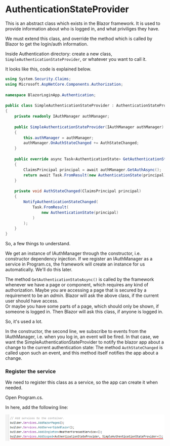 # AuthenticationStateProvider
This is an abstract class which exists in the Blazor framework. It is used to provide information about who is logged in, and what priviliges they have.

We must extend this class, and override the method which is called by Blazor to get the login/auth information.

Inside Authentication directory: create a new class, `SimpleAuthenticationStateProvider`, or whatever you want to call it.

It looks like this, code is explained below.

```csharp
using System.Security.Claims;
using Microsoft.AspNetCore.Components.Authorization;

namespace BlazorLoginApp.Authentication;

public class SimpleAuthenticationStateProvider : AuthenticationStateProvider
{
    private readonly IAuthManager authManager;

    public SimpleAuthenticationStateProvider(IAuthManager authManager)
    {
        this.authManager = authManager;
        authManager.OnAuthStateChanged += AuthStateChanged;
    }

    public override async Task<AuthenticationState> GetAuthenticationStateAsync()
    {
        ClaimsPrincipal principal = await authManager.GetAuthAsync();
        return await Task.FromResult(new AuthenticationState(principal));
    }

    private void AuthStateChanged(ClaimsPrincipal principal)
    {
        NotifyAuthenticationStateChanged(
            Task.FromResult(
                new AuthenticationState(principal)
            )
        );
    }
}
```

So, a few things to understand.

We get an instance of IAuthManager through the constructor, i.e. constructor dependency injection.
If we register an IAuthManager as a service in Program.cs, the framework will create an instance for us automatically.
We'll do this later.

The method `GetAuthenticationStateAsync()` is called by the framework whenever we have a page or component, which requires any kind of authorization. 
Maybe you are accessing a page that is secured by a requirement to be an *admin*. Blazor will ask the above class, if the current user should have access.  
Or maybe you have some parts of a page, which should only be shown, if someone is logged in. Then Blazor will ask this class, if anyone is logged in.

So, it's used a lot.

In the constructor, the second line, we subscribe to events from the IAuthManager, i.e. when you log in, an event will be fired. 
In that case, we want the SimpleAuthenticationStateProvider to notify the blazor app about a change to the current authentication state: The method `AuthStateChanged` is called upon such an event, and this method itself notifies the app about a change.

### Register the service
We need to register this class as a service, so the app can create it when needed.

Open Program.cs.

In here, add the following line:

![img_6.png](img_6.png)



